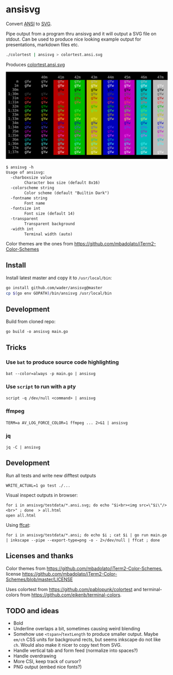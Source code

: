 # ansisvg

Convert [ANSI](https://en.wikipedia.org/wiki/ANSI_escape_code) to [SVG](https://en.wikipedia.org/wiki/Scalable_Vector_Graphics).

Pipe output from a program thru ansisvg and it will output a SVG file on stdout. Can be used to
produce nice looking example output for presentations, markdown files etc.

```sh
./colortest | ansisvg > colortest.ansi.svg
 ```
Produces [colortest.ansi.svg](ansitosvg/testdata/colortest.ansi.svg)

![ansisvg output for colortest](ansitosvg/testdata/colortest.ansi.svg)

```
$ ansisvg -h
Usage of ansisvg:
  -charboxsize value
    	Character box size (default 8x16)
  -colorscheme string
    	Color scheme (default "Builtin Dark")
  -fontname string
    	Font name
  -fontsize int
    	Font size (default 14)
  -transparent
    	Transparent background
  -width int
    	Terminal width (auto)
```

Color themes are the ones from https://github.com/mbadolato/iTerm2-Color-Schemes

## Install

Install latest master and copy it to `/usr/local/bin`:
```sh
go install github.com/wader/ansisvg@master
cp $(go env GOPATH)/bin/ansisvg /usr/local/bin
```

## Development

Build from cloned repo:
```
go build -o ansisvg main.go
```

## Tricks

### Use `bat` to produce source code highlighting
`bat --color=always -p main.go | ansisvg`

### Use `script` to run with a pty
`script -q /dev/null <command> | ansisvg`

### ffmpeg
`TERM=a AV_LOG_FORCE_COLOR=1 ffmpeg ... 2>&1 | ansisvg`

### jq
`jq -C | ansisvg`

## Development

Run all tests and write new difftest outputs
```
WRITE_ACTUAL=1 go test ./...
```

Visual inspect outputs in browser:
```
for i in ansisvg/testdata/*.ansi.svg; do echo "$i<br><img src=\"$i\"/><br>" ; done  > all.html
open all.html
```

Using [ffcat](https://github.com/wader/ffcat):
```
for i in ansisvg/testdata/*.ansi; do echo $i ; cat $i | go run main.go | inkscape --pipe --export-type=png -o - 2>/dev/null | ffcat ; done
```

## Licenses and thanks

Color themes from
https://github.com/mbadolato/iTerm2-Color-Schemes,
license https://github.com/mbadolato/iTerm2-Color-Schemes/blob/master/LICENSE

Uses colortest from https://github.com/pablopunk/colortest and terminal-colors from https://github.com/eikenb/terminal-colors.

## TODO and ideas
- Bold
- Underline overlaps a bit, sometimes causing weird blending
- Somehow use `<tspan>`/`textLength` to produce smaller output. Maybe `em/ch` CSS units for background rects,
but seems inkscape do not like `ch`. Would also make it nicer to copy text from SVG.
- Handle vertical tab and form feed (normalize into spaces?)
- Handle overdrawing
- More CSI, keep track of cursor?
- PNG output (embed nice fonts?)
